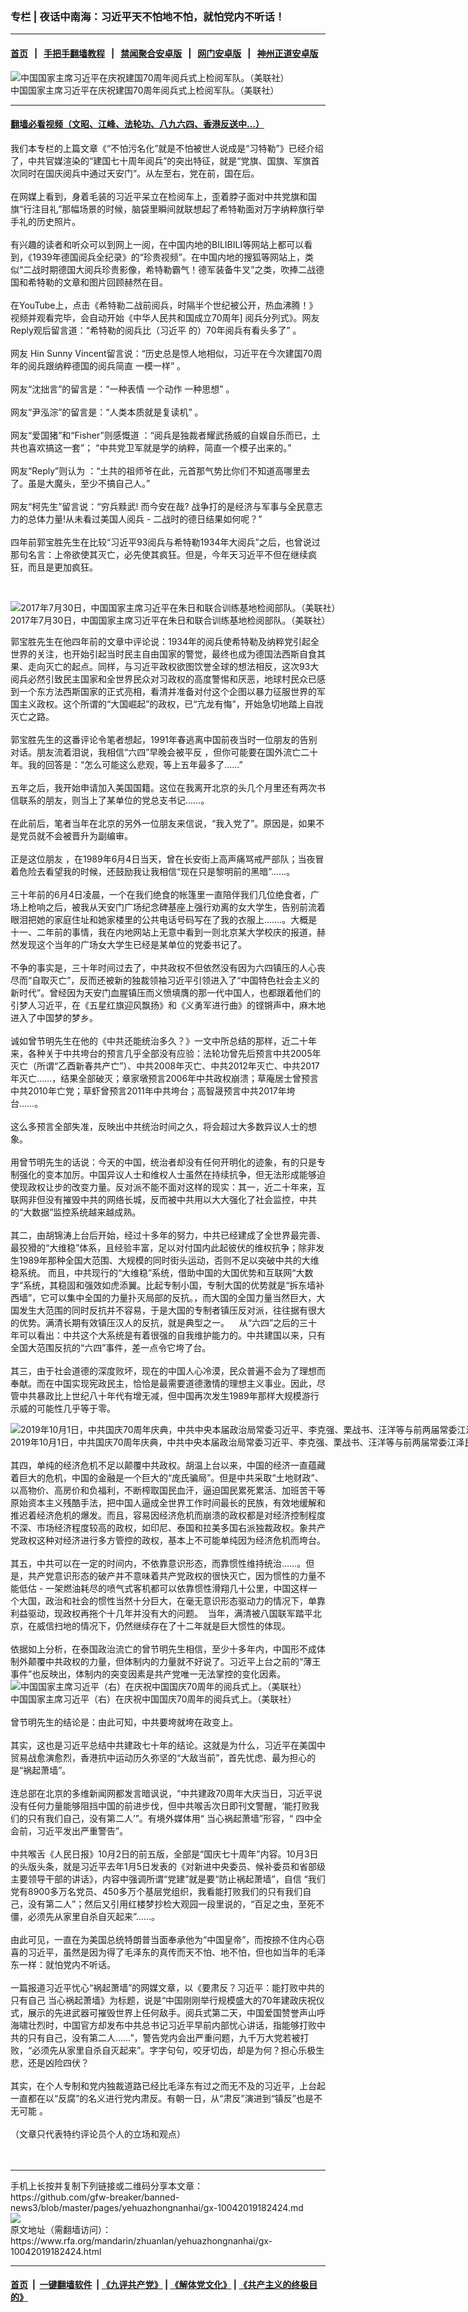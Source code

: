 ### 专栏 | 夜话中南海：习近平天不怕地不怕，就怕党内不听话！
------------------------

#### [首页](https://github.com/gfw-breaker/banned-news3/blob/master/README.md) &nbsp;&nbsp;|&nbsp;&nbsp; [手把手翻墙教程](https://github.com/gfw-breaker/guides/wiki) &nbsp;&nbsp;|&nbsp;&nbsp; [禁闻聚合安卓版](https://github.com/gfw-breaker/bn-android) &nbsp;&nbsp;|&nbsp;&nbsp; [网门安卓版](https://github.com/oGate2/oGate) &nbsp;&nbsp;|&nbsp;&nbsp; [神州正道安卓版](https://github.com/SzzdOgate/update) 



<div id="headerimg">
 <img alt="中国国家主席习近平在庆祝建国70周年阅兵式上检阅军队。（美联社）" src="https://www.rfa.org/mandarin/pinglun/tengbiao/tb-10012019150037.html/AP_19274355660766.jpg/@@images/c237e428-9f1f-4284-a7ac-4935005a13d2.jpeg" title="中国国家主席习近平在庆祝建国70周年阅兵式上检阅军队。（美联社）"/>
 <div id="headerimgcontents">
  <div id="headerimgcaption">
   <span>
    中国国家主席习近平在庆祝建国70周年阅兵式上检阅军队。（美联社）
   </span>
   <!-- zoomattribute -->
  </div>
  <!-- headerimgcaption -->
 </div>
 <!-- headerimagecontents -->
</div>

<hr/>


#### [翻墙必看视频（文昭、江峰、法轮功、八九六四、香港反送中...）](https://github.com/gfw-breaker/banned-news3/blob/master/pages/links.md)

<div id="storytext">
 <div>
  <div class="slot_header">
  </div>
 </div>
 <p>
  我们本专栏的上篇文章《“不怕污名化”就是不怕被世人说成是“习特勒”》已经介绍了，中共官媒渲染的“建国七十周年阅兵”的突出特征，就是“党旗、国旗、军旗首次同时在国庆阅兵中通过天安门”。从左至右，党在前，国在后。
  <br/>
  <br/>
  在网媒上看到，身着毛装的习近平呆立在检阅车上，歪着脖子面对中共党旗和国旗“行注目礼”那幅场景的时候，脑袋里瞬间就联想起了希特勒面对万字纳粹旗行举手礼的历史照片。
  <br/>
  <br/>
  有兴趣的读者和听众可以到网上一阅，在中国内地的BILIBILI等网站上都可以看到，《1939年德国阅兵全纪录》的“珍贵视频”。在中国内地的搜狐等网站上，类似“二战时期德国大阅兵珍贵影像，希特勒霸气！德军装备牛叉”之类，吹捧二战德国和希特勒的文章和图片回顾赫然在目。
  <br/>
  <br/>
  在YouTube上，点击《希特勒二战前阅兵，时隔半个世纪被公开，热血沸腾！》视频并观看完毕，会自动开始《中华人民共和国成立70周年] 阅兵分列式》。网友Reply观后留言道：“希特勒的阅兵比（习近平 的）70年阅兵有看头多了” 。
  <br/>
  <br/>
  网友 Hin Sunny Vincent留言说：“历史总是惊人地相似，习近平在今次建国70周年的阅兵跟纳粹德国的阅兵简直 一模一样” 。
  <br/>
  <br/>
  网友“沈拙言”的留言是：“一种表情 一个动作 一种思想” 。
  <br/>
  <br/>
  网友“尹泓淙”的留言是：“人类本质就是复读机” 。
  <br/>
  <br/>
  网友“爱国猪”和“Fisher”则感慨道 ：“阅兵是独裁者耀武扬威的自娱自乐而已，土共也喜欢搞这一套”； “中共党卫军就是学的纳粹，简直一个模子出来的。”
  <br/>
  <br/>
  网友“Reply”则认为 ：“土共的祖师爷在此，元首那气势比你们不知道高哪里去了。虽是大魔头，至少不搞自己人。”
  <br/>
  <br/>
  网友“柯先生”留言说：“穷兵黩武! 而今安在哉? 战争打的是经济与军事与全民意志力的总体力量!从未看过美国人阅兵 - 二战时的德日结果如何呢？”
  <br/>
  <br/>
  四年前郭宝胜先生在比较“习近平93阅兵与希特勒1934年大阅兵”之后，也曾说过那句名言：上帝欲使其灭亡，必先使其疯狂。但是，今年天习近平不但在继续疯狂，而且是更加疯狂。
 </p>
 <p>
  <br/>
  <div class="image-inline captioned" style="width:622px;">
   <div style="width:622px;">
    <img alt="2017年7月30日，中国国家主席习近平在朱日和联合训练基地检阅部队。（美联社）" src="https://www.rfa.org/mandarin/zhuanlan/junshiwujinqu/mil-05302018154522.html/201708020107.jpg" title="2017年7月30日，中国国家主席习近平在朱日和联合训练基地检阅部队。（美联社）"/>
   </div>
   <div class="image-caption">
    <span style="width:622px;">
     2017年7月30日，中国国家主席习近平在朱日和联合训练基地检阅部队。（美联社）
    </span>
    <span class="copyright">
    </span>
   </div>
  </div>
 </p>
 <p>
  郭宝胜先生在他四年前的文章中评论说：1934年的阅兵使希特勒及纳粹党引起全世界的关注，也开始引起当时民主自由国家的警觉，最终也成为德国法西斯自食其果、走向灭亡的起点。同样，与习近平政权欲图饮誉全球的想法相反，这次93大阅兵必然引致民主国家和全世界民众对习政权的高度警惕和厌恶，地球村民众已感到一个东方法西斯国家的正式亮相，看清并准备对付这个企图以暴力征服世界的军国主义政权。这个所谓的“大国崛起”的政权，已“亢龙有悔”，开始急切地踏上自戕灭亡之路。
  <br/>
  <br/>
  郭宝胜先生的这番评论令笔者想起，1991年春逃离中国前夜当时一位朋友的告别对话。朋友流着泪说，我相信“六四”早晚会被平反 ，但你可能要在国外流亡二十年。我的回答是：“怎么可能这么悲观，等上五年最多了……”
  <br/>
  <br/>
  五年之后，我开始申请加入美国国籍。这位在我离开北京的头几个月里还有两次书信联系的朋友，则当上了某单位的党总支书记……。
  <br/>
  <br/>
  在此前后，笔者当年在北京的另外一位朋友来信说，“我入党了”。原因是，如果不是党员就不会被晋升为副编审。
  <br/>
  <br/>
  正是这位朋友 ，在1989年6月4日当天，曾在长安街上高声痛骂戒严部队；当夜冒着危险去看望我的时候，还鼓励我让我相信“现在只是黎明前的黑暗”……。
  <br/>
  <br/>
  三十年前的6月4日凌晨，一个在我们绝食的帐篷里一直陪伴我们几位绝食者，广场上枪响之后，被我从天安门广场纪念碑基座上强行劝离的女大学生，告别前流着眼泪把她的家庭住址和她家楼里的公共电话号码写在了我的衣服上…….。大概是十一、二年前的事情，我在内地网站上无意中看到一则北京某大学校庆的报道，赫然发现这个当年的广场女大学生已经是某单位的党委书记了。
  <br/>
  <br/>
  不争的事实是，三十年时间过去了，中共政权不但依然没有因为六四镇压的人心丧尽而“自取灭亡”，反而还被新的独裁领袖习近平引领进入了“中国特色社会主义的新时代”。曾经因为天安门血腥镇压而义愤填膺的那一代中国人，也都跟着他们的引梦人习近平，在《五星红旗迎风飘扬》和《义勇军进行曲》的铿锵声中，麻木地进入了中国梦的梦乡。
  <br/>
  <br/>
  诚如曾节明先生在他的《中共还能统治多久？》一文中所总结的那样，近二十年来，各种关于中共垮台的预言几乎全部没有应验：法轮功曾先后预言中共2005年灭亡（所谓“乙酉新春共产亡”）、中共2008年灭亡、中共2012年灭亡、中共2017年灭亡……，结果全部破灭；章家墩预言2006年中共政权崩溃；草庵居士曾预言中共2010年亡党；草虾曾预言2011年中共垮台；高智晟预言中共2017年垮台……。
  <br/>
  <br/>
  这么多预言全部失准，反映出中共统治时间之久，将会超过大多数异议人士的想象。
  <br/>
  <br/>
  用曾节明先生的话说：今天的中国，统治者却没有任何开明化的迹象，有的只是专制强化的变本加厉。中国异议人士和维权人士虽然在持续抗争，但无法形成能够迫使现政权让步的改变力量。反对派不能不面对这样的现实：其一，近二十年来，互联网非但没有摧毁中共的网络长城，反而被中共用以大大强化了社会监控，中共的“大数据”监控系统越来越成熟。
  <br/>
  <br/>
  其二，由胡锦涛上台后开始，经过十多年的努力，中共已经建成了全世界最完善、最狡猾的“大维稳”体系，且经验丰富，足以对付国内此起彼伏的维权抗争；除非发生1989年那种全国大范围、大规模的同时街头运动，否则不足以突破中共的大维稳系统。 而且，中共现行的“大维稳”系统，借助中国的大国优势和互联网“大数字”系统，其稳固和强效如虎添翼。比起专制小国，专制大国的优势就是“拆东墙补西墙”，它可以集中全国的力量扑灭局部的反抗。，而大国的全国力量当然巨大，大国发生大范围的同时反抗并不容易，于是大国的专制者镇压反对派，往往据有很大的优势。满清长期有效镇压汉人的反抗，就是典型之一。    从“六四”之后的三十年可以看出：中共这个大系统是有着很强的自我维护能力的。中共建国以来，只有全国大范围反抗的“六四”事件，差一点令它垮了台。
  <br/>
  <br/>
  其三，由于社会道德的深度败坏，现在的中国人心冷漠，民众普遍不会为了理想而奉献。而在中国实现宪政民主，恰恰是最需要道德激情的理想主义事业。因此，尽管中共暴政比上世纪八十年代有增无减，但中国再次发生1989年那样大规模游行示威的可能性几乎等于零。
  <br/>
  <div class="image-inline captioned" style="width:1500px;">
   <div style="width:1500px;">
    <img alt="2019年10月1日，中共国庆70周年庆典，中共中央本届政治局常委习近平、李克强、栗战书、汪洋等与前两届常委江泽民、曾庆红、胡锦涛等在天安门城楼上，观看盛大阅兵。（法新社）" src="https://www.rfa.org/mandarin/yataibaodao/zhengzhi/ql1-10012019065526.html/000_1KW76D.jpg" title="2019年10月1日，中共国庆70周年庆典，中共中央本届政治局常委习近平、李克强、栗战书、汪洋等与前两届常委江泽民、曾庆红、胡锦涛等在天安门城楼上，观看盛大阅兵。（法新社）"/>
   </div>
   <div class="image-caption">
    <span style="width:1500px;">
     2019年10月1日，中共国庆70周年庆典，中共中央本届政治局常委习近平、李克强、栗战书、汪洋等与前两届常委江泽民、曾庆红、胡锦涛等在天安门城楼上，观看盛大阅兵。（法新社）
    </span>
    <span class="copyright">
    </span>
   </div>
  </div>
  <br/>
  其四，单纯的经济危机不足以颠覆中共政权。胡温上台以来，中国的经济一直蕴藏着巨大的危机，中国的金融是一个巨大的“庞氏骗局”。但是中共采取“土地财政”、以高物价、高房价和负福利，不断榨取国民血汗，逼迫国民累死累活、加班苦干等原始资本主义残酷手法，把中国人逼成全世界工作时间最长的民族，有效地缓解和推迟着经济危机的爆发。而且，容易因经济危机而崩溃的政权都是对经济控制程度不深、市场经济程度较高的政权，如印尼、泰国和拉美多国右派独裁政权。象共产党政权这种对经济进行多方管控的政权，基本上不可能单纯因为经济危机而垮台。
  <br/>
  <br/>
  其五，中共可以在一定的时间内，不依靠意识形态，而靠惯性维持统治……。但是，共产党意识形态的破产并不意味着共产党政权的很快灭亡，因为惯性的力量不能低估 - 一架燃油耗尽的喷气式客机都可以依靠惯性滑翔几十公里，中国这样一个大国，政治和社会的惯性当然十分巨大，在毫无意识形态驱动力的情况下，单靠利益驱动，现政权再拖个十几年并没有大的问题。  当年，满清被八国联军踏平北京，在威信扫地的情况下，仍然继续存在了十二年就是巨大惯性的体现。
  <br/>
  <br/>
  依据如上分析，在泰国政治流亡的曾节明先生相信，至少十多年内，中国形不成体制外颠覆中共政权的力量，但体制内的力量就不好说了。习近平上台之前的“薄王事件”也反映出，体制内的突变因素是共产党唯一无法掌控的变化因素。
  <br/>
  <div class="image-inline captioned" style="width:1560px;">
   <div style="width:1560px;">
    <img alt="中国国家主席习近平（右）在庆祝中国国庆70周年的阅兵式上。（美联社）" src="https://www.rfa.org/mandarin/pinglun/chenpokong/js-10032019104447.html/AP_19274105888255.jpg" title="中国国家主席习近平（右）在庆祝中国国庆70周年的阅兵式上。（美联社）"/>
   </div>
   <div class="image-caption">
    <span style="width:1560px;">
     中国国家主席习近平（右）在庆祝中国国庆70周年的阅兵式上。（美联社）
    </span>
    <span class="copyright">
    </span>
   </div>
  </div>
  <br/>
  曾节明先生的结论是：由此可知，中共要垮就垮在政变上。
  <br/>
  <br/>
  其实，这也是习近平总结中共建政七十年的结论。这就是为什么，习近平在美国中贸易战愈演愈烈，香港抗中运动历久弥坚的“大敌当前”，首先忧虑、最为担心的是“祸起萧墙”。
  <br/>
  <br/>
  连总部在北京的多维新闻网都发言暗讽说，“中共建政70周年大庆当日，习近平说没有任何力量能够阻挡中国的前进步伐，但中共喉舌次日即刊文警醒，‘能打败我们的只有我们自己，没有第二人’”。有境外媒体用“ 当心祸起萧墙”形容，“ 四中全会前，习近平发出严重警告”。
  <br/>
  <br/>
  中共喉舌《人民日报》10月2日的前五版，全部是“国庆七十周年”内容。10月3日的头版头条，就是习近平去年1月5日发表的《对新进中央委员、候补委员和省部级主要领导干部的讲话》，内容中强调所谓“党建”就是要“防止祸起萧墙”，自信 “我们党有8900多万名党员、450多万个基层党组织，我看能打败我们的只有我们自己，没有第二人”；然后又引用红楼梦抄检大观园一段里说的，“百足之虫，至死不僵，必须先从家里自杀自灭起来”……。
  <br/>
  <br/>
  由此可见，一直在为美国总统特朗普当面奉承他为“中国皇帝”，而按捺不住内心窃喜的习近平，虽然是因为得了毛泽东的真传而天不怕、地不怕，但也如当年的毛泽东一样：就怕党内不听话。
  <br/>
  <br/>
  一篇报道习近平忧心“祸起萧墙”的网媒文章，以《要肃反？习近平：能打败中共的只有自己 当心祸起萧墙》为标题，说是“中国刚刚举行规模盛大的70年建政庆祝仪式，展示的先进武器可摧毁世界上任何敌手。阅兵式第二天，中国爱国赞誉声山呼海啸壮烈时，中国官方却发布中共总书记习近平早前内部忧心讲话，指能够打败中共的只有自己，没有第二人……”，警告党内会出严重问题，九千万大党若被打败，“必须先从家里自杀自灭起来”。字字句句，咬牙切齿，却是为何？担心乐极生悲，还是凶险四伏？
  <br/>
  <br/>
  其实，在个人专制和党内独裁道路已经比毛泽东有过之而无不及的习近平，上台起一直都在以“反腐”的名义进行党内肃反。有朝一日，从“肃反”演进到“镇反”也是不无可能 。
  <br/>
  <br/>
  （文章只代表特约评论员个人的立场和观点）
  <br/>
  <br/>
  <br/>
 </p>
</div>

<hr/>
手机上长按并复制下列链接或二维码分享本文章：<br/>
https://github.com/gfw-breaker/banned-news3/blob/master/pages/yehuazhongnanhai/gx-10042019182424.md <br/>
<a href='https://github.com/gfw-breaker/banned-news3/blob/master/pages/yehuazhongnanhai/gx-10042019182424.md'><img src='https://github.com/gfw-breaker/banned-news3/blob/master/pages/yehuazhongnanhai/gx-10042019182424.md.png'/></a> <br/>
原文地址（需翻墙访问）：https://www.rfa.org/mandarin/zhuanlan/yehuazhongnanhai/gx-10042019182424.html


------------------------
#### [首页](https://github.com/gfw-breaker/banned-news3/blob/master/README.md) &nbsp;|&nbsp; [一键翻墙软件](https://github.com/gfw-breaker/nogfw/blob/master/README.md) &nbsp;| [《九评共产党》](https://github.com/gfw-breaker/9ping.md/blob/master/README.md#九评之一评共产党是什么) | [《解体党文化》](https://github.com/gfw-breaker/jtdwh.md/blob/master/README.md) | [《共产主义的终极目的》](https://github.com/gfw-breaker/gczydzjmd.md/blob/master/README.md)


<img src='http://gfw-breaker.win/banned-news3/pages/yehuazhongnanhai/gx-10042019182424.md' width='0px' height='0px'/>